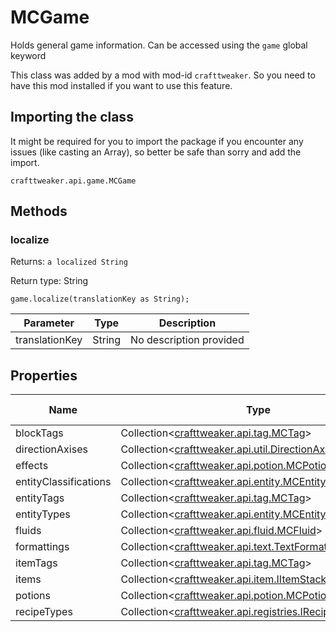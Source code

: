 # MCGame

Holds general game information.
 Can be accessed using the `game` global keyword

This class was added by a mod with mod-id `crafttweaker`. So you need to have this mod installed if you want to use this feature.

## Importing the class
It might be required for you to import the package if you encounter any issues (like casting an Array), so better be safe than sorry and add the import.  
```zenscript
crafttweaker.api.game.MCGame
```

## Methods
### localize

Returns: `a localized String`

Return type: String

```zenscript
game.localize(translationKey as String);
```

| Parameter | Type | Description |
|-----------|------|-------------|
| translationKey | String | No description provided |



## Properties

| Name | Type | Has Getter | Has Setter |
|------|------|------------|------------|
| blockTags | Collection&lt;[crafttweaker.api.tag.MCTag](/vanilla/api/tags/MCTag)&gt; | true | false |
| directionAxises | Collection&lt;[crafttweaker.api.util.DirectionAxis](/vanilla/api/util/DirectionAxis)&gt; | true | false |
| effects | Collection&lt;[crafttweaker.api.potion.MCPotionEffect](/vanilla/api/potions/MCPotionEffect)&gt; | true | false |
| entityClassifications | Collection&lt;[crafttweaker.api.entity.MCEntityClassification](/vanilla/api/entities/MCEntityClassification)&gt; | true | false |
| entityTags | Collection&lt;[crafttweaker.api.tag.MCTag](/vanilla/api/tags/MCTag)&gt; | true | false |
| entityTypes | Collection&lt;[crafttweaker.api.entity.MCEntityType](/vanilla/api/entities/MCEntityType)&gt; | true | false |
| fluids | Collection&lt;[crafttweaker.api.fluid.MCFluid](/vanilla/api/fluid/MCFluid)&gt; | true | false |
| formattings | Collection&lt;[crafttweaker.api.text.TextFormatting](/vanilla/api/util/text/TextFormatting)&gt; | true | false |
| itemTags | Collection&lt;[crafttweaker.api.tag.MCTag](/vanilla/api/tags/MCTag)&gt; | true | false |
| items | Collection&lt;[crafttweaker.api.item.IItemStack](/vanilla/api/items/IItemStack)&gt; | true | false |
| potions | Collection&lt;[crafttweaker.api.potion.MCPotion](/vanilla/api/potions/MCPotion)&gt; | true | false |
| recipeTypes | Collection&lt;[crafttweaker.api.registries.IRecipeManager](/vanilla/api/managers/IRecipeManager)&gt; | true | false |

